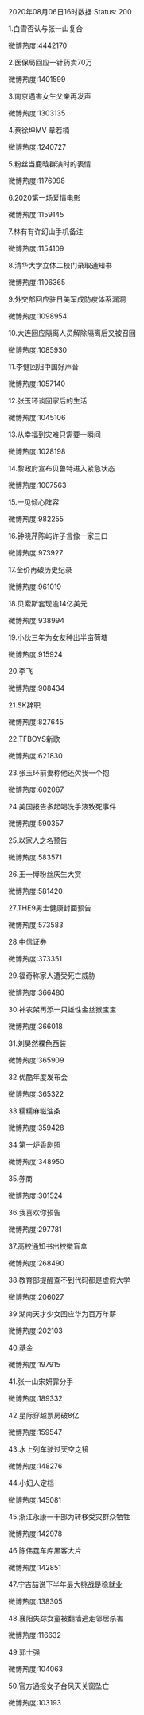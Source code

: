 2020年08月06日16时数据
Status: 200

1.白雪否认与张一山复合

微博热度:4442170

2.医保局回应一针药卖70万

微博热度:1401599

3.南京遇害女生父亲再发声

微博热度:1303135

4.蔡徐坤MV 章若楠

微博热度:1240727

5.粉丝当鹿晗群演时的表情

微博热度:1176998

6.2020第一场爱情电影

微博热度:1159145

7.林有有许幻山手机备注

微博热度:1154109

8.清华大学立体二校门录取通知书

微博热度:1106365

9.外交部回应驻日美军成防疫体系漏洞

微博热度:1098954

10.大连回应隔离人员解除隔离后又被召回

微博热度:1085930

11.李健回归中国好声音

微博热度:1057140

12.张玉环谈回家后的生活

微博热度:1045106

13.从幸福到灾难只需要一瞬间

微博热度:1028198

14.黎政府宣布贝鲁特进入紧急状态

微博热度:1007563

15.一见倾心阵容

微博热度:982255

16.钟晓芹陈屿许子言像一家三口

微博热度:973927

17.金价再破历史纪录

微博热度:961019

18.贝索斯套现逾14亿美元

微博热度:938994

19.小伙三年为女友种出半亩荷塘

微博热度:915924

20.李飞

微博热度:908434

21.SK辞职

微博热度:827645

22.TFBOYS新歌

微博热度:621830

23.张玉环前妻称他还欠我一个抱

微博热度:602067

24.美国报告多起喝洗手液致死事件

微博热度:590357

25.以家人之名预告

微博热度:583571

26.王一博粉丝庆生大赏

微博热度:581420

27.THE9男士健康封面预告

微博热度:573583

28.中信证券

微博热度:373351

29.福奇称家人遭受死亡威胁

微博热度:366480

30.神农架再添一只雄性金丝猴宝宝

微博热度:366018

31.刘昊然裸色西装

微博热度:365909

32.优酷年度发布会

微博热度:365322

33.糯糯麻糍油条

微博热度:359428

34.第一炉香剧照

微博热度:348950

35.券商

微博热度:301524

36.我喜欢你预告

微博热度:297781

37.高校通知书出校徽盲盒

微博热度:268490

38.教育部提醒查不到代码都是虚假大学

微博热度:206027

39.湖南天才少女回应华为百万年薪

微博热度:202103

40.基金

微博热度:197915

41.张一山宋妍霏分手

微博热度:189332

42.星际穿越票房破8亿

微博热度:159547

43.水上列车驶过天空之镜

微博热度:148276

44.小妇人定档

微博热度:145081

45.浙江永康一干部为转移受灾群众牺牲

微博热度:142978

46.陈伟霆车库黑客大片

微博热度:142851

47.宁吉喆说下半年最大挑战是稳就业

微博热度:138305

48.襄阳失踪女童被翻墙逃走邻居杀害

微博热度:116632

49.郭士强

微博热度:104063

50.官方通报女子台风天关窗坠亡

微博热度:103193

